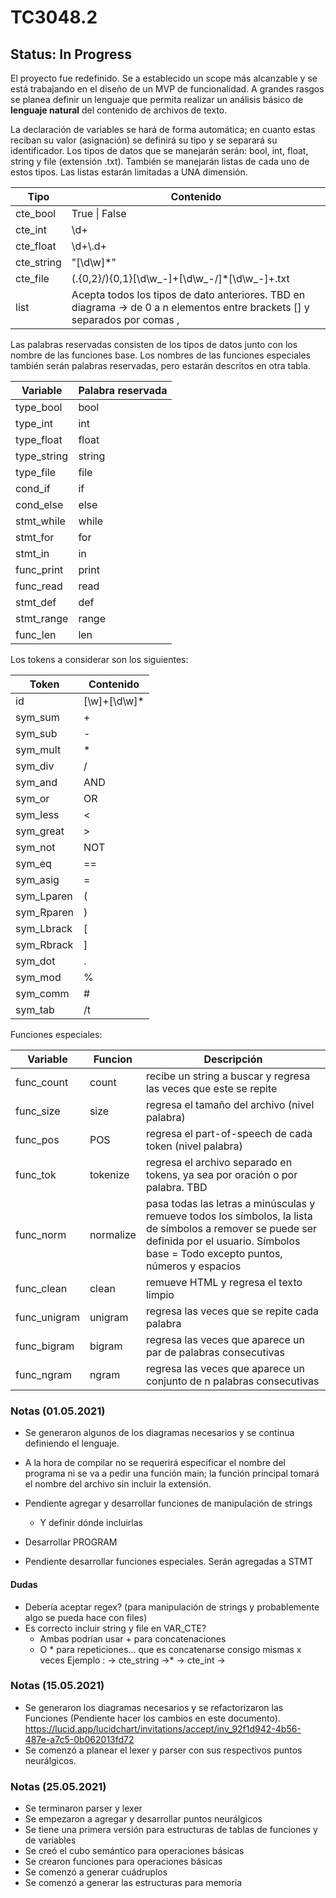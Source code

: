 # TC3048.2

## Status: In Progress

El proyecto fue redefinido. Se a establecido un scope más alcanzable y se está trabajando en el diseño de un MVP de funcionalidad. A grandes rasgos se planea definir un lenguaje que permita realizar un análisis básico de **lenguaje natural** del contenido de archivos de texto. 

La declaración de variables se hará de forma automática; en cuanto estas reciban su valor (asignación) se definirá su tipo y se separará su identificador. Los tipos de datos que se manejarán serán: bool, int, float, string y file (extensión .txt). También se manejarán listas de cada uno de estos tipos. Las listas estarán limitadas a UNA dimensión.

| Tipo       | Contenido                                                    |
| ---------- | ------------------------------------------------------------ |
| cte_bool   | True \| False                                                |
| cte_int    | \d+                                                          |
| cte_float  | \d+\\.d+                                                     |
| cte_string | "[\d\w]*"                                                    |
| cte_file   | (\.{0,2}\/){0,1}[\d\w\_\-]+[\d\w\_\-\/]*[\d\w\_\-]+\.txt     |
| list       | Acepta todos los tipos de dato anteriores. TBD en diagrama -> de 0 a n elementos entre brackets [] y separados por comas , |

Las palabras reservadas consisten de los tipos de datos junto con los nombre de las funciones base. Los nombres de las funciones especiales también serán palabras reservadas, pero estarán descritos en otra tabla.

| Variable    | Palabra reservada |
| ----------- | ----------------- |
| type_bool   | bool              |
| type_int    | int               |
| type_float  | float             |
| type_string | string            |
| type_file   | file              |
| cond_if     | if                |
| cond_else   | else              |
| stmt_while  | while             |
| stmt_for    | for               |
| stmt_in     | in                |
| func_print  | print             |
| func_read   | read              |
| stmt_def    | def               |
| stmt_range  | range             |
| func_len    | len               |

Los tokens a considerar son los siguientes:

| Token      | Contenido    |
| ---------- | ------------ |
| id         | [\w]+[\d\w]* |
| sym_sum    | +            |
| sym_sub    | -            |
| sym_mult   | *            |
| sym_div    | /            |
| sym_and    | AND          |
| sym_or     | OR           |
| sym_less   | <            |
| sym_great  | >            |
| sym_not    | NOT          |
| sym_eq     | ==           |
| sym_asig   | =            |
| sym_Lparen | (            |
| sym_Rparen | )            |
| sym_Lbrack | [            |
| sym_Rbrack | ]            |
| sym_dot    | .            |
| sym_mod    | %            |
| sym_comm   | #            |
| sym_tab    | /t           |

Funciones especiales:

| Variable     | Funcion   | Descripción                                                  |
| ------------ | --------- | ------------------------------------------------------------ |
| func_count   | count     | recibe un string a buscar y regresa las veces que este se repite |
| func_size    | size      | regresa el tamaño del archivo (nivel palabra)                |
| func_pos     | POS       | regresa el part-of-speech de cada token (nivel palabra)      |
| func_tok     | tokenize  | regresa el archivo separado en tokens, ya sea por oración o por palabra. TBD |
| func_norm    | normalize | pasa todas las letras a minúsculas y remueve todos los símbolos, la lista de símbolos a remover se puede ser definida por el usuario. Símbolos base = Todo excepto puntos, números y espacios |
| func_clean   | clean     | remueve HTML y regresa el texto limpio                       |	
| func_unigram | unigram   | regresa las veces que se repite cada palabra                 |
| func_bigram  | bigram    | regresa las veces que aparece un par de palabras consecutivas |
| func_ngram   | ngram     | regresa las veces que aparece un conjunto de n palabras consecutivas |

### Notas (01.05.2021)

* Se generaron algunos de los diagramas necesarios y se continua definiendo el lenguaje.
* A la hora de compilar no se requerirá especificar el nombre del programa ni se va a pedir una función main; la función principal tomará el nombre del archivo sin incluir la extensión.
* Pendiente agregar y desarrollar funciones de manipulación de strings
	
	* Y definir dónde incluirlas
* Desarrollar PROGRAM
* Pendiente desarrollar funciones especiales. Serán agregadas a STMT

#### Dudas
* Debería aceptar regex? (para manipulación de strings y probablemente algo se pueda hace con files)
* Es correcto incluir string y file en VAR_CTE? 
	* Ambas podrían usar + para concatenaciones 
	* O \* para repeticiones... que es concatenarse consigo mismas x veces
		 Ejemplo : ->  cte_string ->\* -> cte_int ->
### Notas (15.05.2021)
* Se generaron los diagramas necesarios y se refactorizaron las Funciones (Pendiente hacer los cambios en este documento). https://lucid.app/lucidchart/invitations/accept/inv_92f1d942-4b56-487e-a7c5-0b062013fd72
* Se comenzó a planear el lexer y parser con sus respectivos puntos neurálgicos.
### Notas (25.05.2021)
* Se terminaron parser y lexer
* Se empezaron a agregar y desarrollar puntos neurálgicos
* Se tiene una primera versión para estructuras de tablas de funciones y de variables
* Se creó el cubo semántico para operaciones básicas
* Se crearon funciones para operaciones básicas
* Se comenzó a generar cuádruplos
* Se comenzó a generar las estructuras para memoria